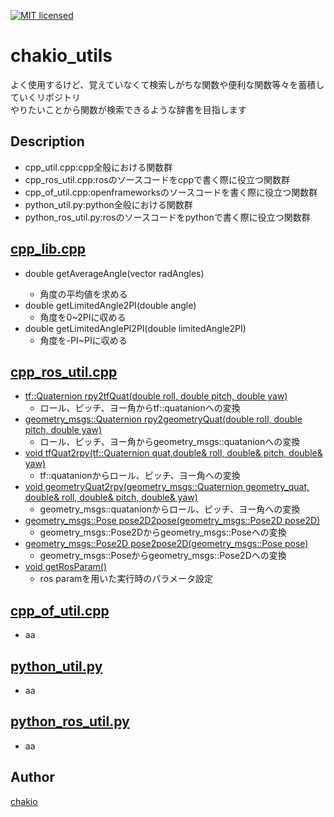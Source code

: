 [![MIT licensed](https://img.shields.io/badge/license-MIT-blue.svg)](LICENSE)
# chakio_utils
よく使用するけど、覚えていなくて検索しがちな関数や便利な関数等々を蓄積していくリポジトリ  
やりたいことから関数が検索できるような辞書を目指します

## Description
* cpp_util.cpp:cpp全般における関数群
* cpp_ros_util.cpp:rosのソースコードをcppで書く際に役立つ関数群
* cpp_of_util.cpp:openframeworksのソースコードを書く際に役立つ関数群
* python_util.py:python全般における関数群
* python_ros_util.py:rosのソースコードをpythonで書く際に役立つ関数群

## [cpp_lib.cpp](https://github.com/chakio/chakio_utils/blob/master/cpp/cpp_util.cpp)
* double getAverageAngle(vector<double> radAngles)
    * 角度の平均値を求める
* double getLimitedAngle2PI(double angle)
    * 角度を0~2PIに収める
* double getLimitedAnglePI2PI(double limitedAngle2PI)
    * 角度を-PI~PIに収める

## [cpp_ros_util.cpp](https://github.com/chakio/chakio_utils/blob/master/cpp/cpp_ros_util.cpp)
* [tf::Quaternion rpy2tfQuat(double roll, double pitch, double yaw)](https://github.com/chakio/chakio_utils/blob/3dcbb9adb8ef446b91b54135fe35f792b0b4fe8b/cpp/cpp_ros_util.cpp#L1-L11)
    * ロール、ピッチ、ヨー角からtf::quatanionへの変換
* [geometry_msgs::Quaternion rpy2geometryQuat(double roll, double pitch, double yaw)](https://github.com/chakio/chakio_utils/blob/3dcbb9adb8ef446b91b54135fe35f792b0b4fe8b/cpp/cpp_ros_util.cpp#L12-L25)
    * ロール、ピッチ、ヨー角からgeometry_msgs::quatanionへの変換
* [void tfQuat2rpy(tf::Quaternion quat,double& roll, double& pitch, double& yaw)](https://github.com/chakio/chakio_utils/blob/3dcbb9adb8ef446b91b54135fe35f792b0b4fe8b/cpp/cpp_ros_util.cpp#L26-L37)
    * tf::quatanionからロール、ピッチ、ヨー角への変換
* [void geometryQuat2rpy(geometry_msgs::Quaternion geometry_quat, double& roll, double& pitch, double& yaw)](https://github.com/chakio/chakio_utils/blob/3dcbb9adb8ef446b91b54135fe35f792b0b4fe8b/cpp/cpp_ros_util.cpp#L38-L50)
    * geometry_msgs::quatanionからロール、ピッチ、ヨー角への変換
* [geometry_msgs::Pose pose2D2pose(geometry_msgs::Pose2D pose2D)](https://github.com/chakio/chakio_utils/blob/3dcbb9adb8ef446b91b54135fe35f792b0b4fe8b/cpp/cpp_ros_util.cpp#L51-L72)
    * geometry_msgs::Pose2Dからgeometry_msgs::Poseへの変換
* [geometry_msgs::Pose2D pose2pose2D(geometry_msgs::Pose pose)](https://github.com/chakio/chakio_utils/blob/3dcbb9adb8ef446b91b54135fe35f792b0b4fe8b/cpp/cpp_ros_util.cpp#L73-L94)
    * geometry_msgs::Poseからgeometry_msgs::Pose2Dへの変換
* [void getRosParam()](https://github.com/chakio/chakio_utils/blob/3dcbb9adb8ef446b91b54135fe35f792b0b4fe8b/cpp/cpp_ros_util.cpp#L102-L111)
    * ros paramを用いた実行時のパラメータ設定

## [cpp_of_util.cpp](https://github.com/chakio/chakio_utils/blob/master/cpp/cpp_of_util.cpp)
* aa

## [python_util.py](https://github.com/chakio/chakio_utils/blob/master/python/python_util.py)
* aa

## [python_ros_util.py](https://github.com/chakio/chakio_utils/blob/master/python/python_ros_util.py)
* aa

## Author
[chakio](https://github.com/chakio)